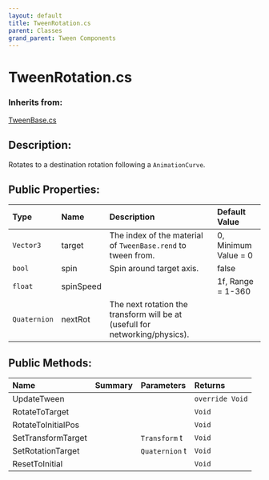 ```yaml
---
layout: default
title: TweenRotation.cs
parent: Classes
grand_parent: Tween Components
---
```


# TweenRotation.cs

### Inherits from:
[TweenBase.cs](https://kitbashery.com/docs/tween-components/tween-base.html)

## Description:
Rotates to a destination rotation following a `AnimationCurve`.

## Public Properties:

| Type        | Name | Description         | Default Value |
|:-------------|:----|:------------------|:------|
|  `Vector3` | target | The index of the material of `TweenBase.rend` to tween from. | 0, Minimum Value = 0 |
|  `bool` | spin | Spin around target axis. | false |
|  `float` | spinSpeed |  | 1f, Range = 1-360 |
|  `Quaternion` | nextRot | The next rotation the transform will be at (usefull for networking/physics). |  |

## Public Methods:

| Name | Summary      | Parameters | Returns |
|:----|:------------------|:-----------|:--------|
| UpdateTween |  |  | `override Void` |
| RotateToTarget |  |  | `Void` |
| RotateToInitialPos |  |  | `Void` |
| SetTransformTarget |  | `Transform` t | `Void` |
| SetRotationTarget |  | `Quaternion` t | `Void` |
| ResetToInitial |  |  | `Void` |

